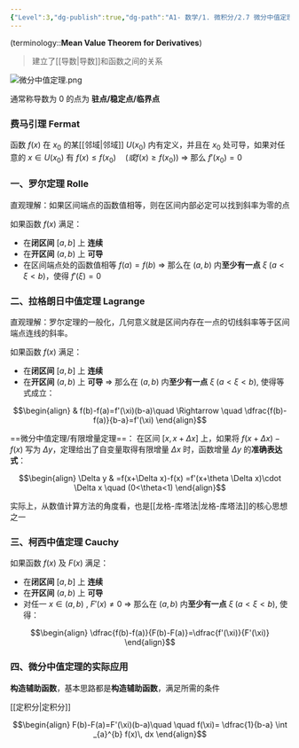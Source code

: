 ```yaml
---
{"Level":3,"dg-publish":true,"dg-path":"A1- 数学/1. 微积分/2.7 微分中值定理.md","permalink":"/A1- 数学/1. 微积分/2.7 微分中值定理/","dgPassFrontmatter":true,"noteIcon":"","created":"2024-09-20T16:46:04.000+08:00","updated":"2025-08-02T10:36:28.571+08:00"}
---
```



(terminology::**Mean Value Theorem for Derivatives**)
> 建立了[[导数\|导数]]和函数之间的关系

![微分中值定理.png](/img/user/Photo%20Resources/%E5%BE%AE%E5%88%86%E4%B8%AD%E5%80%BC%E5%AE%9A%E7%90%86.png)

通常称导数为 0 的点为 **驻点/稳定点/临界点**

### 费马引理 Fermat
函数 $f(x)$ 在 $x_{0}$ 的某[[邻域\|邻域]] $U(x_{0})$ 内有定义，并且在 $x_{0}$ 处可导，如果对任意的 $x \in U(x_{0})$ 有 $f(x)\leq f(x_{0})\quad (或 f(x)\geq f(x_{0}))$    $\Rightarrow$ 那么   $f'(x_{0})=0$


### 一、罗尔定理 Rolle
直观理解：如果区间端点的函数值相等，则在区间内部必定可以找到斜率为零的点

如果函数 $f(x)$ 满足：
- 在**闭区间** $[a,b]$ 上 **连续**
- 在**开区间** $(a,b)$ 上 **可导**
- 在区间端点处的函数值相等  $f(a)=f(b)$
$\Rightarrow$ 那么在 $(a,b)$ 内**至少有一点** $\xi\;(a<\xi<b)$，使得 $f'(\xi)=0$

### 二、拉格朗日中值定理 Lagrange
直观理解：罗尔定理的一般化，几何意义就是区间内存在一点的切线斜率等于区间端点连线的斜率。

如果函数 $f(x)$ 满足：
- 在**闭区间** $[a,b]$ 上 **连续**
- 在**开区间** $(a,b)$ 上 **可导**
$\Rightarrow$ 那么在 $(a,b)$ 内**至少有一点** $\xi\;(a<\xi<b)$, 使得等式成立：

$$\begin{align}
 & f(b)-f(a)=f'(\xi)(b-a)\quad  \Rightarrow \quad \dfrac{f(b)-f(a)}{b-a}=f'(\xi)
\end{align}$$

==微分中值定理/有限增量定理==： 在区间 $\left[x,x+\Delta x\right]$ 上，如果将 $f(x+\Delta x)-f(x)$ 写为 $\Delta y$，定理给出了自变量取得有限增量 $\Delta x$ 时，函数增量 $\Delta y$ 的**准确表达式**：

$$\begin{align}
\Delta y & =f(x+\Delta x)-f(x) =f'(x+\theta \Delta x)\cdot \Delta x \quad (0<\theta<1)
\end{align}$$

实际上，从数值计算方法的角度看，也是[[龙格-库塔法\|龙格-库塔法]]的核心思想之一


### 三、柯西中值定理 Cauchy
如果函数 $f(x)$ 及 $F(x)$ 满足：
- 在**闭区间** $[a,b]$ 上 **连续**
- 在**开区间** $(a,b)$ 上 **可导**
- 对任一 $x \in (a,b)$ ,  $F'(x)\neq 0$
$\Rightarrow$ 那么在 $(a,b)$ 内**至少有一点** $\xi\;(a<\xi<b)$, 使得：

$$\begin{align}
\dfrac{f(b)-f(a)}{F(b)-F(a)}=\dfrac{f'(\xi)}{F'(\xi)}
\end{align}$$


### 四、微分中值定理的实际应用
**构造辅助函数**，基本思路都是**构造辅助函数**，满足所需的条件

[[定积分\|定积分]]

$$\begin{align}
F(b)-F(a)=F'(\xi)(b-a)\quad \quad f(\xi)= \dfrac{1}{b-a} \int _{a}^{b} f(x)\, dx
\end{align}$$




